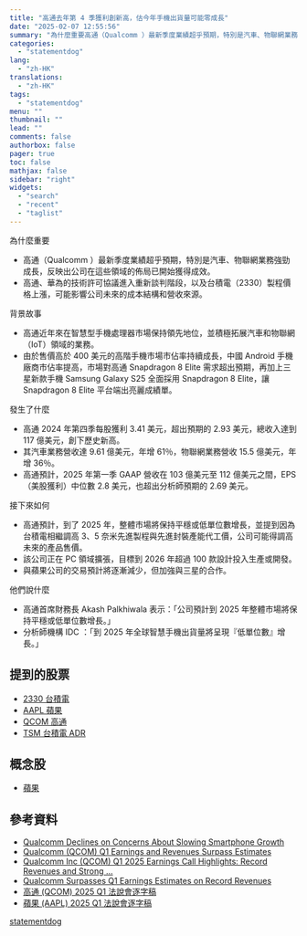 ```yaml
---
title: "高通去年第 4 季獲利創新高，估今年手機出貨量可能零成長"
date: "2025-02-07 12:55:56"
summary: "為什麼重要高通（Qualcomm ）最新季度業績超乎預期，特別是汽車、物聯網業務強勁成長，..."
categories:
  - "statementdog"
lang:
  - "zh-HK"
translations:
  - "zh-HK"
tags:
  - "statementdog"
menu: ""
thumbnail: ""
lead: ""
comments: false
authorbox: false
pager: true
toc: false
mathjax: false
sidebar: "right"
widgets:
  - "search"
  - "recent"
  - "taglist"
---
```


為什麼重要

* 高通（Qualcomm ）最新季度業績超乎預期，特別是汽車、物聯網業務強勁成長，反映出公司在這些領域的佈局已開始獲得成效。
* 高通、華為的技術許可協議進入重新談判階段，以及台積電（2330）製程價格上漲，可能影響公司未來的成本結構和營收來源。

背景故事

* 高通近年來在智慧型手機處理器市場保持領先地位，並積極拓展汽車和物聯網（IoT）領域的業務。
* 由於售價高於 400 美元的高階手機市場市佔率持續成長，中國 Android 手機廠商市佔率提高，市場對高通 Snapdragon 8 Elite 需求超出預期，再加上三星新款手機 Samsung Galaxy S25 全面採用 Snapdragon 8 Elite，讓 Snapdragon 8 Elite 平台端出亮麗成績單。

發生了什麼

* 高通 2024 年第四季每股獲利 3.41 美元，超出預期的 2.93 美元，總收入達到 117 億美元，創下歷史新高。
* 其汽車業務營收達 9.61 億美元，年增 61％，物聯網業務營收 15.5 億美元，年增 36％。
* 高通預計，2025 年第一季 GAAP 營收在 103 億美元至 112 億美元之間，EPS（美股獲利）中位數 2.8 美元，也超出分析師預期的 2.69 美元。

接下來如何

* 高通預計，到了 2025 年，整體市場將保持平穩或低單位數增長，並提到因為台積電相繼調高 3、5 奈米先進製程與先進封裝產能代工價，公司可能得調高未來的產品售價。
* 該公司正在 PC 領域擴張，目標到 2026 年超過 100 款設計投入生產或開發。
* 與蘋果公司的交易預計將逐漸減少，但加強與三星的合作。

他們說什麼

* 高通首席財務長 Akash Palkhiwala 表示：「公司預計到 2025 年整體市場將保持平穩或低單位數增長。」
* 分析師機構 IDC ：「到 2025 年全球智慧手機出貨量將呈現『低單位數』增長。」

提到的股票
-----

* [2330 台積電](/analysis/2330)
* [AAPL 蘋果](/analysis/AAPL)
* [QCOM 高通](/analysis/QCOM)
* [TSM 台積電 ADR](/analysis/TSM)

概念股
---

* [蘋果](/tags/52)

參考資料
----

* [Qualcomm Declines on Concerns About Slowing Smartphone Growth](https://finance.yahoo.com/news/qualcomm-projects-strong-revenue-growth-210237569.html?.tsrc=rss)
* [Qualcomm (QCOM) Q1 Earnings and Revenues Surpass Estimates](https://finance.yahoo.com/news/qualcomm-qcom-q1-earnings-revenues-221004587.html?.tsrc=rss)
* [Qualcomm Inc (QCOM) Q1 2025 Earnings Call Highlights: Record Revenues and Strong ...](https://finance.yahoo.com/news/qualcomm-inc-qcom-q1-2025-071630196.html?.tsrc=rss)
* [Qualcomm Surpasses Q1 Earnings Estimates on Record Revenues](https://finance.yahoo.com/news/qualcomm-surpasses-q1-earnings-estimates-140200558.html?.tsrc=rss)
* [高通 (QCOM) 2025 Q1 法說會逐字稿](/analysis/QCOM/earnings_calls/283985)
* [蘋果 (AAPL) 2025 Q1 法說會逐字稿](/analysis/AAPL/earnings_calls/283442)

[statementdog](https://statementdog.com/news/12346)
